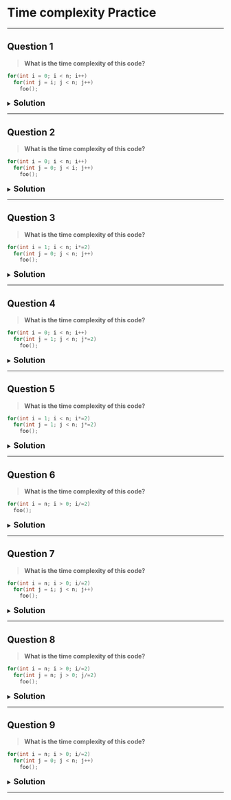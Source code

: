 # Time complexity Practice

---

## Question 1

> **What is the time complexity of this code?**

```C++
for(int i = 0; i < n; i++)
  for(int j = i; j < n; j++)
    foo();
```

<details>
<summary><span style="font-size:1.3em;"><strong>Solution</strong></span></summary>

> **Analysis**

> - The outer loop runs `i` from `0` to `n - 1` → `n` iterations.
> - The inner loop runs `j` from `i` to `n - 1` → `n - i` iterations for each `i`.

> So, the total number of calls to `foo()` is:

> ![Total iterations](<https://latex.codecogs.com/svg.image?\sum_{i=0}^{n-1}(n-i)=n+(n-1)+(n-2)+...+1=\frac{n(n+1)}{2}>)

> **Time Complexity**

> - ![](<https://latex.codecogs.com/svg.image?O(n^2)>)

</details>

---

## Question 2

> **What is the time complexity of this code?**

```C++
for(int i = 0; i < n; i++)
  for(int j = 0; j < i; j++)
    foo();
```

<details>
<summary><span style="font-size:1.3em;"><strong>Solution</strong></span></summary>

> **Analysis**

> - The outer loop runs `i` from `0` to `n - 1` → `n` iterations.
> - The inner loop runs `j` from `0` to `i` → `i` iterations for each `i`.

> So, the total number of calls to `foo()` is:

> ![Total iterations](<https://latex.codecogs.com/svg.image?\sum_{i=0}^{n-1}i=0+1+2+...+(n-1)=\frac{n(n+1)}{2}>)

> **Time Complexity**

> - ![Time Complexity](<https://latex.codecogs.com/svg.image?O(n^2)>)

</details>

---

## Question 3

> **What is the time complexity of this code?**

```C++
for(int i = 1; i < n; i*=2)
  for(int j = 0; j < n; j++)
    foo();
```

<details>
<summary><span style="font-size:1.3em;"><strong>Solution</strong></span></summary>

> **Analysis**

> - The outer loop runs `i = 1, 2, 4, 8` and stops when `i >= n`

> ![](https://latex.codecogs.com/svg.image?&space;i=2^k=>n\leq&space;2^k) > ![](https://latex.codecogs.com/svg.image?k\geq\log_2&space;n)

> - The outer loops runs `log n` times
> - The inner loop runs `j` from `0` to `n-1` → `n` iterations for each `i`.

> So, the total number of calls to `foo()` is:

> ![Total iterations](https://latex.codecogs.com/svg.image?\text{Total&space;iterations}=n\cdot\log_2&space;n&space;)

> **Time Complexity**

> - ![Time Complexity](<https://latex.codecogs.com/svg.image?O(n\log&space;n)>)

</details>

---

## Question 4

> **What is the time complexity of this code?**

```C++
for(int i = 0; i < n; i++)
  for(int j = 1; j < n; j*=2)
    foo();
```

<details>
<summary><span style="font-size:1.3em;"><strong>Solution</strong></span></summary>

> **Analysis**

> - The outer loop runs `i` from `0` to `n-1` → `n` iterations
> - The inner loop runs `j = 1, 2, 4, 8` and stops when `j >= n`

> ![](https://latex.codecogs.com/svg.image?&space;j=2^k=>n\leq&space;2^k) > ![](https://latex.codecogs.com/svg.image?k\geq\log_2&space;n)

> - The inner loops runs `log n` times

> So, the total number of calls to `foo()` is:

> ![Total iterations](https://latex.codecogs.com/svg.image?\text{Total&space;iterations}=n\cdot\log_2&space;n&space;)

> **Time Complexity**

> - ![Time Complexity](<https://latex.codecogs.com/svg.image?O(n\log&space;n)>)

</details>

---

## Question 5

> **What is the time complexity of this code?**

```C++
for(int i = 1; i < n; i*=2)
  for(int j = 1; j < n; j*=2)
    foo();
```

<details>
<summary><span style="font-size:1.3em;"><strong>Solution</strong></span></summary>

> **Analysis**

> - The outer loop runs `i = 1, 2, 4, 8` and stops when `i >= n`

> ![](https://latex.codecogs.com/svg.image?&space;i=2^k=>n\leq&space;2^k) > ![](https://latex.codecogs.com/svg.image?k\geq\log_2&space;n)

> - The outer loops runs `log n` times
> - The inner loop runs `j = 1, 2, 4, 8` and stops when `j >= n`

> ![](https://latex.codecogs.com/svg.image?&space;j=2^k=>n\leq&space;2^k) > ![](https://latex.codecogs.com/svg.image?k\geq\log_2&space;n)

> - The inner loops runs `log n` times

> So, the total number of calls to `foo()` is:

> ![Total iterations](https://latex.codecogs.com/svg.image?\text{Total&space;iteration}=\log_2n\cdot&space;\log_2n)

> **Time Complexity**

> - ![Time Complexity](<https://latex.codecogs.com/svg.image?&space;O(\log^2n)>)

</details>

---

## Question 6

> **What is the time complexity of this code?**

```C++
for(int i = n; i > 0; i/=2)
  foo();
```

<details>
<summary><span style="font-size:1.3em;"><strong>Solution</strong></span></summary>

> **Analysis**

> - The loop runs `i = n, n/2, n/4, n/8` and stops when `i == 0`

> ![](https://latex.codecogs.com/svg.image?\frac{n}{2^k}\ge&space;1\implies&space;n\ge&space;2^{k})
> ![](https://latex.codecogs.com/svg.image?k\leq&space;\log_{2}{n})

> - When loop terminates

> ![](https://latex.codecogs.com/svg.image?k=\log_{2}{n}+1)

> ![Total iterations](https://latex.codecogs.com/svg.image?\text{Total&space;iteration}\approx\log{n})

> **Time Complexity**

> - ![Time Complexity](<https://latex.codecogs.com/svg.image?&space;O(\log{n})>)

</details>

---

## Question 7

> **What is the time complexity of this code?**

```C++
for(int i = n; i > 0; i/=2)
  for(int j = i; j < n; j++)
    foo();
```

<details>
<summary><span style="font-size:1.3em;"><strong>Solution</strong></span></summary>

> **Analysis**

> - From question 6, we know that the outer loop run for &nbsp;&nbsp;![Time Complexity](<https://latex.codecogs.com/svg.image?&space;O(\log{n})>)
> - The inner loop runs from `j = i` to `n−1`, performing `(n−i)` iterations each time., where i = n, n/2, n/4, ... , 1
> - Hence, we derive this formula
>   ![](<https://latex.codecogs.com/svg.image?T(n)=\sum_{i=n,\frac{n}{2},\frac{n}{4},...,1}{}{(n-i)}>)
> - From question 6, We know that &nbsp;&nbsp;![](https://latex.codecogs.com/svg.image?i=\frac{n}{2^k}) &nbsp;&nbsp; and k ranges from `0` to `logn`
> - We can therefore simplify the formula to
>   ![](<https://latex.codecogs.com/svg.image?&space;T(n)=\sum_{k=0}^{\log&space;n}\left(n-\frac{n}{2^k}\right)=n\sum_{k=0}^{\log&space;n}\left(1-\frac{1}{2^k}\right)>) > ![](<https://latex.codecogs.com/svg.image?T(n)=n\sum_{k=0}^{\log&space;n}{1}-n\sum_{k=0}^{\log&space;n}{\frac{1}{2^k}}>)

> For the first part of the equation
> ![](<https://latex.codecogs.com/svg.image?T(n)=n\sum_{k=0}^{\log&space;n}{1}=n\cdot(\log&space;n+1)>)

> For the second part of the equation
> ![](https://latex.codecogs.com/svg.image?n\sum_{k=0}^{\log&space;n}{\frac{1}{2^k}}\leq&space;n\cdot&space;2)

> Hence we can safely ignore the second part of the equation and conclude that
> ![](<https://latex.codecogs.com/svg.image?T(n)=n\cdot\log&space;n&space;>)

> **Time Complexity**

> - ![Time Complexity](<https://latex.codecogs.com/svg.image?O(n\log&space;n)>)

</details>

---

## Question 8

> **What is the time complexity of this code?**

```C++
for(int i = n; i > 0; i/=2)
  for(int j = n; j > 0; j/=2)
    foo();
```

<details>
<summary><span style="font-size:1.3em;"><strong>Solution</strong></span></summary>

> **Analysis**

> - The loop runs `i = n, n/2, n/4, n/8` and stops when `i == 0`

> ![](https://latex.codecogs.com/svg.image?\frac{n}{2^k}\ge&space;1\implies&space;n\ge&space;2^{k})
> ![](https://latex.codecogs.com/svg.image?k\leq&space;\log_{2}{n})

> - Hence the outer loop run for approximately `lgn` times

> - For the inner loop, it is the same as the outer loop

> ![Total iterations](https://latex.codecogs.com/svg.image?\text{Total&space;iteration}=\log_2n\cdot&space;\log_2n)

> **Time Complexity**

> - ![Time Complexity](<https://latex.codecogs.com/svg.image?&space;O(\log^2n)>)

</details>

---

## Question 9

> **What is the time complexity of this code?**

```C++
for(int i = n; i > 0; i/=2)
  for(int j = 0; j < n; j++)
    foo();
```

<details>
<summary><span style="font-size:1.3em;"><strong>Solution</strong></span></summary>

> **Analysis**

> - The loop runs i = n, n/2, n/4, n/8 and stops when i == 0

> ![](https://latex.codecogs.com/svg.image?\frac{n}{2^k}\ge&space;1\implies&space;n\ge&space;2^{k})
> ![](https://latex.codecogs.com/svg.image?k\leq&space;\log_{2}{n})

> - Hence the outer loop run for approximately lgn times

> - The inner loop runs for n iteration for each outer loop

> ![Total iterations](https://latex.codecogs.com/svg.image?\text{Total&space;iterations}=n\cdot\log_2&space;n&space;)

> **Time Complexity**

> - ![Time Complexity](<https://latex.codecogs.com/svg.image?O(n\log&space;n)>)

</details>

---